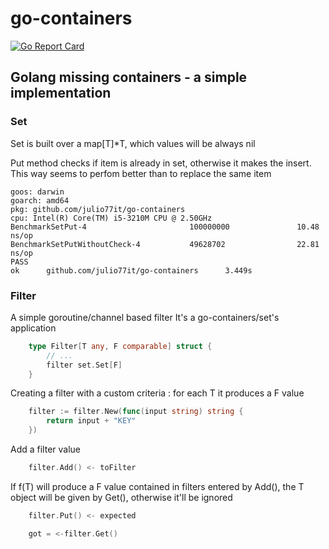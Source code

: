 # go-containers
[![Go Report Card](https://goreportcard.com/badge/github.com/julio77it/go-containers)](https://goreportcard.com/report/github.com/julio77it/go-containers)

## Golang missing containers - a simple implementation

### Set

Set is built over a map[T]*T, which values will be always nil

Put method checks if item is already in set, otherwise it makes the insert.
This way seems to perfom better than to replace the same item

```
goos: darwin
goarch: amd64
pkg: github.com/julio77it/go-containers
cpu: Intel(R) Core(TM) i5-3210M CPU @ 2.50GHz
BenchmarkSetPut-4                       100000000               10.48 ns/op
BenchmarkSetPutWithoutCheck-4           49628702                22.81 ns/op
PASS
ok      github.com/julio77it/go-containers      3.449s
```

### Filter

A simple goroutine/channel based filter
It's a go-containers/set's application
```go
    type Filter[T any, F comparable] struct {
        // ...
        filter set.Set[F]
    }
```

Creating a filter with a custom criteria : for each T it produces a F value
```go
	filter := filter.New(func(input string) string {
		return input + "KEY"
	})
```

Add a filter value
```go
	filter.Add() <- toFilter
```

If f(T) will produce a F value contained in filters entered by Add(), the T object will be given by Get(), otherwise it'll be ignored
```go
	filter.Put() <- expected

	got = <-filter.Get()
```


